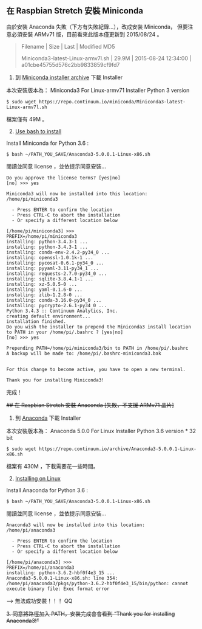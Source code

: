 ## 在 Raspbian Stretch 安裝 Miniconda

由於安裝 Anaconda 失敗（下方有失敗紀錄...），改成安裝 Miniconda，
但要注意必須安裝 ARMv71 版，目前看來此版本僅更新到 2015/08/24 。

> Filename | Size | Last | Modified	MD5
> 
> Miniconda3-latest-Linux-armv7l.sh	| 29.9M |	2015-08-24 12:34:00	| a01cbe45755d576c2bb9833859cf9fd7
> 

1. 到 [Miniconda installer archive](https://repo.continuum.io/miniconda/index.html) 下載 Installer

本次安裝版本為：
Miniconda3 For Linux-armv71 Installer
Python 3 version

```
$ sudo wget https://repo.continuum.io/miniconda/Miniconda3-latest-Linux-armv7l.sh
```
檔案僅有 49M 。

2. [Use bash to install](https://conda.io/docs/user-guide/install/index.html)

Install Miniconda for Python 3.6 :

```
$ bash ~/PATH_YOU_SAVE/Anaconda3-5.0.0.1-Linux-x86.sh
```
閱讀並同意 license ，並依提示同意安裝…

```
Do you approve the license terms? [yes|no]
[no] >>> yes

Miniconda3 will now be installed into this location:
/home/pi/miniconda3

  - Press ENTER to confirm the location
  - Press CTRL-C to abort the installation
  - Or specify a different location below

[/home/pi/miniconda3] >>> 
PREFIX=/home/pi/miniconda3
installing: python-3.4.3-1 ...
installing: python-3.4.3-1 ...
installing: conda-env-2.4.2-py34_0 ...
installing: openssl-1.0.1k-1 ...
installing: pycosat-0.6.1-py34_0 ...
installing: pyyaml-3.11-py34_1 ...
installing: requests-2.7.0-py34_0 ...
installing: sqlite-3.8.4.1-1 ...
installing: xz-5.0.5-0 ...
installing: yaml-0.1.6-0 ...
installing: zlib-1.2.8-0 ...
installing: conda-3.16.0-py34_0 ...
installing: pycrypto-2.6.1-py34_0 ...
Python 3.4.3 :: Continuum Analytics, Inc.
creating default environment...
installation finished.
Do you wish the installer to prepend the Miniconda3 install location
to PATH in your /home/pi/.bashrc ? [yes|no]
[no] >>> yes

Prepending PATH=/home/pi/miniconda3/bin to PATH in /home/pi/.bashrc
A backup will be made to: /home/pi/.bashrc-miniconda3.bak


For this change to become active, you have to open a new terminal.

Thank you for installing Miniconda3!

```
完成！


~~## 在 Raspbian Stretch 安裝 Anaconda [失敗，不支援 ARMv71 晶片]~~

1. 到 [Anaconda](https://www.anaconda.com/download/#linux) 下載 Installer

本次安裝版本為：
Anaconda 5.0.0 For Linux Installer
Python 3.6 version * 
32 bit 

```
$ sudo wget https://repo.continuum.io/archive/Anaconda3-5.0.0.1-Linux-x86.sh
```
檔案有 430M ，下載需要花一些時間。

2. [Installing on Linux](https://docs.anaconda.com/anaconda/install/linux)

Install Anaconda for Python 3.6 :
```
$ bash ~/PATH_YOU_SAVE/Anaconda3-5.0.0.1-Linux-x86.sh
```
閱讀並同意 license ，並依提示同意安裝…

```
Anaconda3 will now be installed into this location:
/home/pi/anaconda3

  - Press ENTER to confirm the location
  - Press CTRL-C to abort the installation
  - Or specify a different location below
  
[/home/pi/anaconda3] >>> 
PREFIX=/home/pi/anaconda3
installing: python-3.6.2-hbf0f4e3_15 ...
Anaconda3-5.0.0.1-Linux-x86.sh: line 354: /home/pi/anaconda3/pkgs/python-3.6.2-hbf0f4e3_15/bin/python: cannot execute binary file: Exec format error

```
--> 無法成功安裝！！！ QQ


~~3. 同意將路徑加入 PATH，安裝完成會會看到 “Thank you for installing Anaconda3!”~~


 

